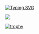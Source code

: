 <a href="https://git.io/typing-svg"><img src="https://readme-typing-svg.herokuapp.com?font=Fira+Code&size=40&pause=1000&color=F7B60E&center=true&multiline=true&width=800&height=200&lines=Hello+World!+I'm+Artem.;Welcome+to+my+GitHub+profile.;+I+am+a+novice+frontend+developer." alt="Typing SVG" /></a>



<picture>
<source 
  srcset="https://github-readme-stats.vercel.app/api?username=wunschpunsh&show_icons=true&theme=dark&title_color=F7B60E&text_color=F7B60E"
  media="(prefers-color-scheme: dark)"
/>
<source
  srcset="https://github-readme-stats.vercel.app/api?username=wunschpunsh&show_icons=true&title_color=F7B60E&text_color=F7B60E"
  media="(prefers-color-scheme: light), (prefers-color-scheme: no-preference)"
/>
<img src="https://github-readme-stats.vercel.app/api?username=wunschpunsh&show_icons=true&title_color=F7B60E&text_color=F7B60E" />
</picture>




[![trophy](https://github-profile-trophy.vercel.app/?username=wunschpunsh&no-bg=true&no-frame=true&theme=juicyfresh&margin-w=25)](https://github.com/ryo-ma/github-profile-trophy)

